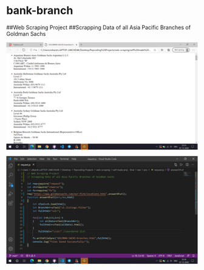 # bank-branch

##Web Scraping Project
##Scrapping Data of all Asia Pacific Branches of Goldman Sachs

![screenshot](https://raw.githubusercontent.com/utkzas/bank-branch/main/Screenshot%20(898).png)

![s](https://github.com/utkzas/bank-branch/blob/main/Screenshot%20(900).png)